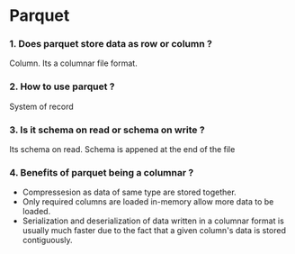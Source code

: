 # Parquet

### 1. Does parquet store data as row or column ?
Column. Its a columnar file format.

### 2. How to use parquet ?
System of record

### 3. Is it schema on read or schema on write ?
Its schema on read. Schema is appened at the end of the file

### 4. Benefits of parquet being a columnar ?
* Compressesion as data of same type are stored together.
* Only required columns are loaded in-memory allow more data to be loaded.
* Serialization and deserialization of data written in a columnar format is usually much faster due to the fact that a given column's data is stored contiguously.
